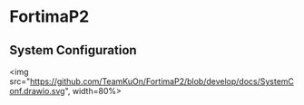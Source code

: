 # FortimaP2


## System Configuration
<img src="https://github.com/TeamKuOn/FortimaP2/blob/develop/docs/SystemConf.drawio.svg", width=80%>

